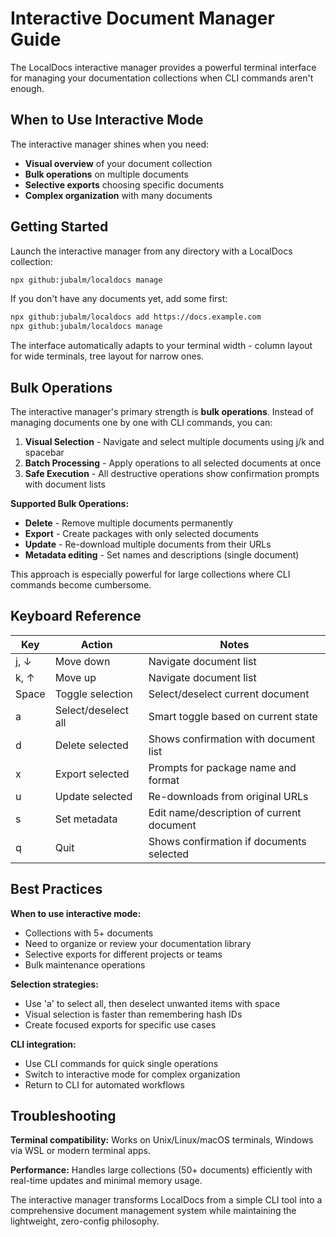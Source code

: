 # Interactive Document Manager Guide

The LocalDocs interactive manager provides a powerful terminal interface for managing your documentation collections when CLI commands aren't enough.

## When to Use Interactive Mode

The interactive manager shines when you need:

- **Visual overview** of your document collection
- **Bulk operations** on multiple documents
- **Selective exports** choosing specific documents
- **Complex organization** with many documents

## Getting Started

Launch the interactive manager from any directory with a LocalDocs collection:

```bash
npx github:jubalm/localdocs manage
```

If you don't have any documents yet, add some first:

```bash
npx github:jubalm/localdocs add https://docs.example.com
npx github:jubalm/localdocs manage
```

The interface automatically adapts to your terminal width - column layout for wide terminals, tree layout for narrow ones.

## Bulk Operations

The interactive manager's primary strength is **bulk operations**. Instead of managing documents one by one with CLI commands, you can:

1. **Visual Selection** - Navigate and select multiple documents using j/k and spacebar
2. **Batch Processing** - Apply operations to all selected documents at once
3. **Safe Execution** - All destructive operations show confirmation prompts with document lists

**Supported Bulk Operations:**
- **Delete** - Remove multiple documents permanently
- **Export** - Create packages with only selected documents  
- **Update** - Re-download multiple documents from their URLs
- **Metadata editing** - Set names and descriptions (single document)

This approach is especially powerful for large collections where CLI commands become cumbersome.

## Keyboard Reference

| Key | Action | Notes |
|-----|--------|-------|
| j, ↓ | Move down | Navigate document list |
| k, ↑ | Move up | Navigate document list |
| Space | Toggle selection | Select/deselect current document |
| a | Select/deselect all | Smart toggle based on current state |
| d | Delete selected | Shows confirmation with document list |
| x | Export selected | Prompts for package name and format |
| u | Update selected | Re-downloads from original URLs |
| s | Set metadata | Edit name/description of current document |
| q | Quit | Shows confirmation if documents selected |

## Best Practices

**When to use interactive mode:**
- Collections with 5+ documents
- Need to organize or review your documentation library
- Selective exports for different projects or teams
- Bulk maintenance operations

**Selection strategies:**
- Use 'a' to select all, then deselect unwanted items with space
- Visual selection is faster than remembering hash IDs
- Create focused exports for specific use cases

**CLI integration:**
- Use CLI commands for quick single operations
- Switch to interactive mode for complex organization
- Return to CLI for automated workflows

## Troubleshooting

**Terminal compatibility:** Works on Unix/Linux/macOS terminals, Windows via WSL or modern terminal apps.

**Performance:** Handles large collections (50+ documents) efficiently with real-time updates and minimal memory usage.

The interactive manager transforms LocalDocs from a simple CLI tool into a comprehensive document management system while maintaining the lightweight, zero-config philosophy.